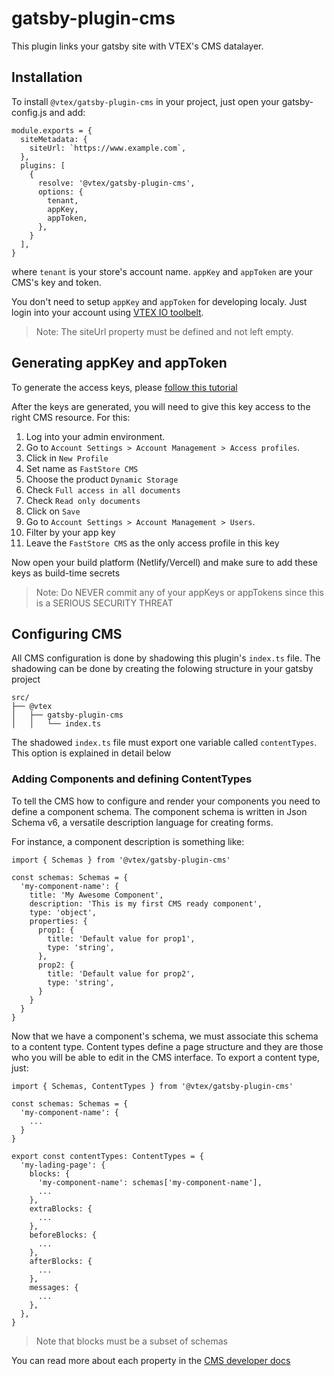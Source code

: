 # gatsby-plugin-cms
This plugin links your gatsby site with VTEX's CMS datalayer.

## Installation
To install `@vtex/gatsby-plugin-cms` in your project, just open your gatsby-config.js and add:
```
module.exports = {
  siteMetadata: {
    siteUrl: `https://www.example.com`,
  },
  plugins: [
    {
      resolve: '@vtex/gatsby-plugin-cms',
      options: {
        tenant,
        appKey,
        appToken,
      },
    }
  ],
}
```

where `tenant` is your store's account name. `appKey` and `appToken` are your CMS's key and token. 

You don't need to setup `appKey` and `appToken` for developing localy. Just login into your account using [VTEX IO toolbelt](https://www.npmjs.com/package/toolbelt).

> Note: The siteUrl property must be defined and not left empty.

## Generating appKey and appToken
To generate the access keys, please [follow this tutorial](https://developers.vtex.com/vtex-developer-docs/docs/getting-started-authentication)

After the keys are generated, you will need to give this key access to the right CMS resource. For this:

1. Log into your admin environment.
2. Go to `Account Settings > Account Management > Access profiles`.
3. Click in `New Profile`
  1. Set name as `FastStore CMS`
  2. Choose the product `Dynamic Storage`
  3. Check `Full access in all documents`
  4. Check `Read only documents`
  5. Click on `Save`
4. Go to `Account Settings > Account Management > Users`.
5. Filter by your app key
6. Leave the `FastStore CMS` as the only access profile in this key

Now open your build platform (Netlify/Vercell) and make sure to add these keys as build-time secrets

> Note: Do NEVER commit any of your appKeys or appTokens since this is a SERIOUS SECURITY THREAT

## Configuring CMS
All CMS configuration is done by shadowing this plugin's `index.ts` file. The shadowing can be done by creating the folowing structure in your gatsby project
```
src/
├── @vtex
│   ├── gatsby-plugin-cms
│   │   └── index.ts
```

The shadowed `index.ts` file must export one variable called `contentTypes`. This option is explained in detail below

### Adding Components and defining ContentTypes
To tell the CMS how to configure and render your components you need to define a component schema. The component schema is written in Json Schema v6, a versatile description language for creating forms. 

For instance, a component description is something like:

```
import { Schemas } from '@vtex/gatsby-plugin-cms'

const schemas: Schemas = {
  'my-component-name': {
    title: 'My Awesome Component',
    description: 'This is my first CMS ready component',
    type: 'object',
    properties: {
      prop1: {
        title: 'Default value for prop1',
        type: 'string',
      },
      prop2: {
        title: 'Default value for prop2',
        type: 'string',
      }
    }
  }
}
```

Now that we have a component's schema, we must associate this schema to a content type. Content types define a page structure and they are those who you will be able to edit in the CMS interface.
To export a content type, just:

```
import { Schemas, ContentTypes } from '@vtex/gatsby-plugin-cms'

const schemas: Schemas = {
  'my-component-name': {
    ...
  }
}

export const contentTypes: ContentTypes = {
  'my-lading-page': {
    blocks: {
      'my-component-name': schemas['my-component-name'],
      ...
    },
    extraBlocks: {
      ...
    },
    beforeBlocks: {
      ...
    },
    afterBlocks: {
      ...
    },
    messages: {
      ...
    },
  },
}
```

> Note that blocks must be a subset of schemas

You can read more about each property in the [CMS developer docs](https://vtex.io/)

